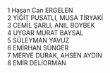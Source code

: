 1 	Hasan Can ERGELEN 	
2 	YİĞİT PUSATLI, MUSA TİRYAKİ 	
3 	CEMİL ŞARLI, ANIL BOYBEK 	
4 	UYGAR MURAT BAYSAL 	
5 	SÜLEYMAN YAVUZ 	
6 	EMİRHAN SÜNGER 	
7 	MERVE DURAK, AHSEN AYDIN 	
8 	EMİR DELİORMAN 	